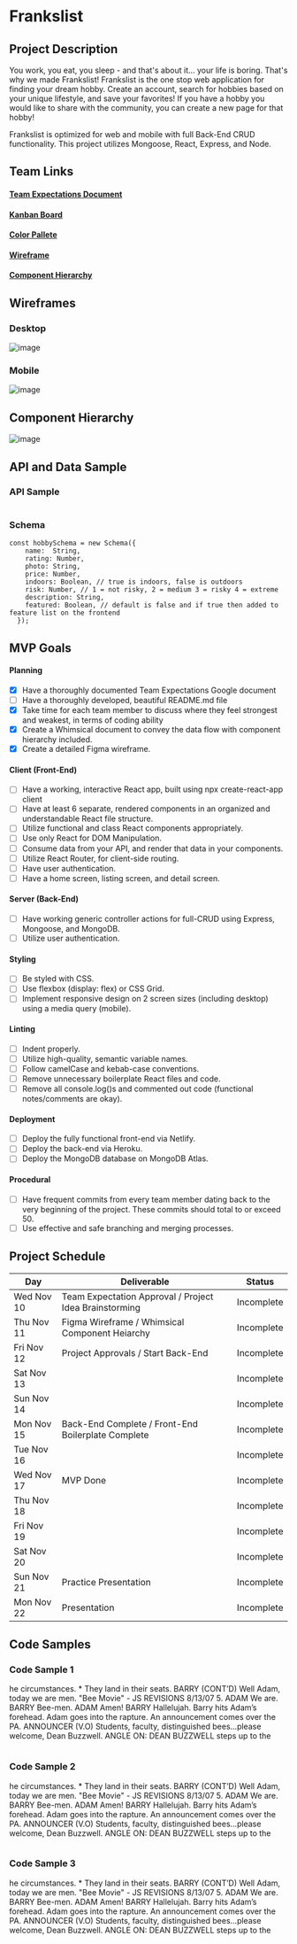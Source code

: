 # Frankslist

## Project Description

You work, you eat, you sleep - and that's about it... your life is boring. That's why we made Frankslist! Frankslist is the one stop web application for finding your dream hobby. Create an account, search for hobbies based on your unique lifestyle, and save your favorites! If you have a hobby you would like to share with the community, you can create a new page for that hobby!

Frankslist is optimized for web and mobile with full Back-End CRUD functionality. This project utilizes Mongoose, React, Express, and Node.

## Team Links

#### [Team Expectations Document](https://docs.google.com/document/d/1lDEXQ5Pm8ikYYdFSdEGdje6UNx6RS4BT0ljwfC3IXt4/edit)

#### [Kanban Board](https://trello.com/b/0nZGq3K3/tasks#)

#### [Color Pallete](https://coolors.co/ccd5ae-e9edc9-fefae0-faedcd-d4a37d-f9d150-f6c117-1f1f1f)

#### [Wireframe](https://www.figma.com/file/cVfhtMqJMW5fyUCsVsDBpH/frankslist---WireFrame?node-id=0%3A1)

#### [Component Hierarchy](https://whimsical.com/project-3-component-hierarchy-GCXHbyVzbsU1NDhVJqskgQ)

## Wireframes

### Desktop

![image](https://user-images.githubusercontent.com/89525025/141525328-aef7e71e-be57-46d2-a5d0-0ae30151e11e.png)

### Mobile

![image](https://user-images.githubusercontent.com/89525025/141530288-9b46c4a5-51f5-45b5-a318-a0402d0e6392.png)

## Component Hierarchy

![image](https://user-images.githubusercontent.com/89525025/141533246-755b9b92-8de6-43ef-9ceb-e7e74290b506.png)

## API and Data Sample

### API Sample

```

```

### Schema

```
const hobbySchema = new Schema({
    name:  String,
    rating: Number,
    photo: String,
    price: Number,
    indoors: Boolean, // true is indoors, false is outdoors
    risk: Number, // 1 = not risky, 2 = medium 3 = risky 4 = extreme
    description: String,
    featured: Boolean, // default is false and if true then added to feature list on the frontend
  });

```

## MVP Goals

#### Planning

- [x] Have a thoroughly documented Team Expectations Google document
- [ ] Have a thoroughly developed, beautiful README.md file
- [x] Take time for each team member to discuss where they feel strongest and weakest, in terms of coding ability
- [x] Create a Whimsical document to convey the data flow with component hierarchy included.
- [x] Create a detailed Figma wireframe.

#### Client (Front-End)

- [ ] Have a working, interactive React app, built using npx create-react-app client
- [ ] Have at least 6 separate, rendered components in an organized and understandable React file structure.
- [ ] Utilize functional and class React components appropriately.
- [ ] Use only React for DOM Manipulation.
- [ ] Consume data from your API, and render that data in your components.
- [ ] Utilize React Router, for client-side routing.
- [ ] Have user authentication.
- [ ] Have a home screen, listing screen, and detail screen.

#### Server (Back-End)

- [ ] Have working generic controller actions for full-CRUD using Express, Mongoose, and MongoDB.
- [ ] Utilize user authentication.

#### Styling

- [ ] Be styled with CSS.
- [ ] Use flexbox (display: flex) or CSS Grid.
- [ ] Implement responsive design on 2 screen sizes (including desktop) using a media query (mobile).

#### Linting

- [ ] Indent properly.
- [ ] Utilize high-quality, semantic variable names.
- [ ] Follow camelCase and kebab-case conventions.
- [ ] Remove unnecessary boilerplate React files and code.
- [ ] Remove all console.log()s and commented out code (functional notes/comments are okay).

#### Deployment

- [ ] Deploy the fully functional front-end via Netlify.
- [ ] Deploy the back-end via Heroku.
- [ ] Deploy the MongoDB database on MongoDB Atlas.

#### Procedural

- [ ] Have frequent commits from every team member dating back to the very beginning of the project. These commits should total to or exceed 50.
- [ ] Use effective and safe branching and merging processes.

## Project Schedule

| Day        | Deliverable                                            | Status     |
| ---------- | ------------------------------------------------------ | ---------- |
| Wed Nov 10 | Team Expectation Approval / Project Idea Brainstorming | Incomplete |
| Thu Nov 11 | Figma Wireframe / Whimsical Component Heiarchy         | Incomplete |
| Fri Nov 12 | Project Approvals / Start Back-End                     | Incomplete |
| Sat Nov 13 |                                                        | Incomplete |
| Sun Nov 14 |                                                        | Incomplete |
| Mon Nov 15 | Back-End Complete / Front-End Boilerplate Complete     | Incomplete |
| Tue Nov 16 |                                                        | Incomplete |
| Wed Nov 17 | MVP Done                                               | Incomplete |
| Thu Nov 18 |                                                        | Incomplete |
| Fri Nov 19 |                                                        | Incomplete |
| Sat Nov 20 |                                                        | Incomplete |
| Sun Nov 21 | Practice Presentation                                  | Incomplete |
| Mon Nov 22 | Presentation                                           | Incomplete |

## Code Samples

### Code Sample 1

he circumstances. \* They land in their seats. BARRY (CONT’D) Well Adam, today we are men. "Bee Movie" - JS REVISIONS 8/13/07 5. ADAM We are. BARRY Bee-men. ADAM Amen! BARRY Hallelujah. Barry hits Adam’s forehead. Adam goes into the rapture. An announcement comes over the PA. ANNOUNCER (V.O) Students, faculty, distinguished bees...please welcome, Dean Buzzwell. ANGLE ON: DEAN BUZZWELL steps up to the

```

```

### Code Sample 2

he circumstances. \* They land in their seats. BARRY (CONT’D) Well Adam, today we are men. "Bee Movie" - JS REVISIONS 8/13/07 5. ADAM We are. BARRY Bee-men. ADAM Amen! BARRY Hallelujah. Barry hits Adam’s forehead. Adam goes into the rapture. An announcement comes over the PA. ANNOUNCER (V.O) Students, faculty, distinguished bees...please welcome, Dean Buzzwell. ANGLE ON: DEAN BUZZWELL steps up to the

```

```

### Code Sample 3

he circumstances. \* They land in their seats. BARRY (CONT’D) Well Adam, today we are men. "Bee Movie" - JS REVISIONS 8/13/07 5. ADAM We are. BARRY Bee-men. ADAM Amen! BARRY Hallelujah. Barry hits Adam’s forehead. Adam goes into the rapture. An announcement comes over the PA. ANNOUNCER (V.O) Students, faculty, distinguished bees...please welcome, Dean Buzzwell. ANGLE ON: DEAN BUZZWELL steps up to the

```

```
